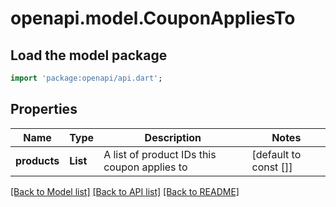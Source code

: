 # openapi.model.CouponAppliesTo

## Load the model package
```dart
import 'package:openapi/api.dart';
```

## Properties
Name | Type | Description | Notes
------------ | ------------- | ------------- | -------------
**products** | **List<String>** | A list of product IDs this coupon applies to | [default to const []]

[[Back to Model list]](../README.md#documentation-for-models) [[Back to API list]](../README.md#documentation-for-api-endpoints) [[Back to README]](../README.md)


